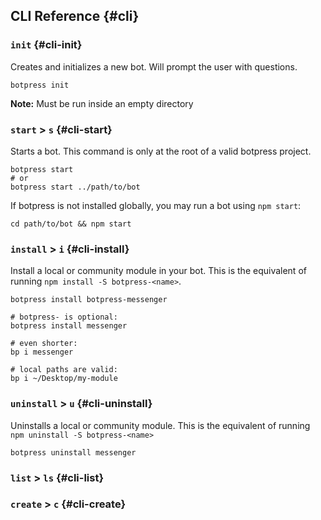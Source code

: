 ## CLI Reference {#cli}

### `init` {#cli-init}

Creates and initializes a new bot. Will prompt the user with questions.

```
botpress init
```

**Note:** Must be run inside an empty directory

### `start` &gt; `s` {#cli-start}

Starts a bot. This command is only at the root of a valid botpress project.

```
botpress start
# or
botpress start ../path/to/bot
```

If botpress is not installed globally, you may run a bot using `npm start`:

```
cd path/to/bot && npm start
```

### `install` &gt; `i` {#cli-install}

Install a local or community module in your bot. This is the equivalent of running `npm install -S botpress-<name>`.

```
botpress install botpress-messenger

# botpress- is optional:
botpress install messenger

# even shorter:
bp i messenger

# local paths are valid:
bp i ~/Desktop/my-module
```

### `uninstall` &gt; `u` {#cli-uninstall}

Uninstalls a local or community module. This is the equivalent of running `npm uninstall -S botpress-<name>`

```
botpress uninstall messenger
```

### `list` &gt; `ls` {#cli-list}

### `create` &gt; `c` {#cli-create}

